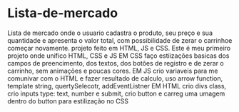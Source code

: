 # Lista-de-mercado
Lista de mercado onde o usuario cadastra o produto, seu preço e sua quantidade e apresenta o valor total, com possibilidade de zerar o carrinhoe começar novamente.
projeto feito em HTML, JS e CSS.
Este é meu primeiro projeto onde unifico HTML, CSS e JS
EM CSS faço estiizações basicas dos campos de preencimento, dos textos, dos botões de registro e de zerar o carrinho, sem animações e poucas cores.
EM JS crio variaveis para me comunivar com o HTML e fazer resultado de calculo, uso arrow function, template string, quertySelecotr, addEventListner
EM HTML crio divs class, crio inputs type: text, number e submit, crio button e carreg uma umagem dentro do button para estilização no CSS
